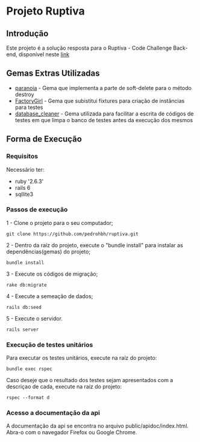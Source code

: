 # Projeto Ruptiva

## Introdução
Este projeto é a solução resposta para o Ruptiva - Code Challenge Back-end, disponível neste [link](https://github.com/ruptiva/Ruptiva-Code-Challenge-Back-end)

## Gemas Extras Utilizadas
- [paranoia](https://github.com/rubysherpas/paranoia) - Gema que implementa a parte de soft-delete para o método destroy
- [FactoryGirl](https://github.com/salimane/factory_girl_rails) - Gema que subistitui fixtures para criação de instâncias para testes
- [database_cleaner](https://github.com/DatabaseCleaner/database_cleaner) - Gema utilizada para facilitar a escrita de códigos de testes em que limpa o banco de testes antes da execução dos mesmos

## Forma de Execução
### Requisitos
Necessário ter:
- ruby '2.6.3'
- rails 6
- sqllite3

### Passos de execução
1 - Clone o projeto para o seu computador;
```
git clone https://github.com/pedrohbh/ruptiva.git
```

2 - Dentro da raíz do projeto, execute o "bundle install" para instalar as dependências(gemas) do projeto;
```
bundle install
```

3 - Execute os códigos de migração;
```
rake db:migrate
```

4 - Execute a semeação de dados;
```
rails db:seed
```

5 - Execute o servidor.
```
rails server
```

### Execução de testes unitários
Para executar os testes unitários, execute na raíz do projeto:
```
bundle exec rspec
```

Caso deseje que o resultado dos testes sejam apresentados com a descriçao de cada, execute na raíz do projeto:
```
rspec --format d
```

### Acesso a documentação da api
A documentação da api se encontra no arquivo public/apidoc/index.html. Abra-o com o navegador Firefox ou Google Chrome.
